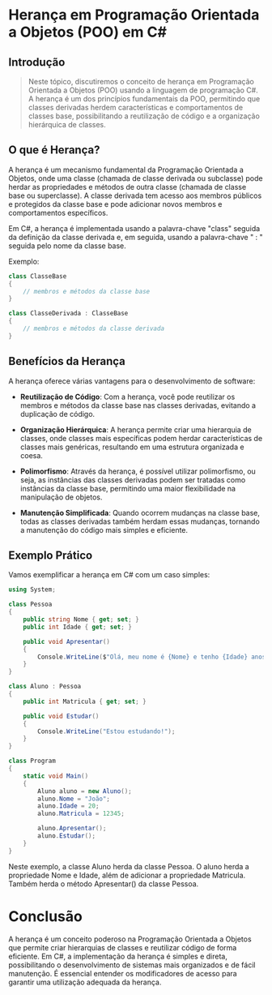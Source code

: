 ﻿# Herança em Programação Orientada a Objetos (POO) em C#
## Introdução
> Neste tópico, discutiremos o conceito de herança em Programação Orientada a Objetos (POO) usando a linguagem de programação C#. A herança é um dos princípios fundamentais da POO, permitindo que classes derivadas herdem características e comportamentos de classes base, possibilitando a reutilização de código e a organização hierárquica de classes.

## O que é Herança?
A herança é um mecanismo fundamental da Programação Orientada a Objetos, onde uma classe (chamada de classe derivada ou subclasse) pode herdar as propriedades e métodos de outra classe (chamada de classe base ou superclasse). A classe derivada tem acesso aos membros públicos e protegidos da classe base e pode adicionar novos membros e comportamentos específicos.

Em C#, a herança é implementada usando a palavra-chave "class" seguida da definição da classe derivada e, em seguida, usando a palavra-chave " : " seguida pelo nome da classe base.

Exemplo:
```csharp
class ClasseBase
{
    // membros e métodos da classe base
}

class ClasseDerivada : ClasseBase
{
    // membros e métodos da classe derivada
}
```
## Benefícios da Herança
A herança oferece várias vantagens para o desenvolvimento de software:

- **Reutilização de Código**: Com a herança, você pode reutilizar os membros e métodos da classe base nas classes derivadas, evitando a duplicação de código.

- **Organização Hierárquica**: A herança permite criar uma hierarquia de classes, onde classes mais específicas podem herdar características de classes mais genéricas, resultando em uma estrutura organizada e coesa.

- **Polimorfismo**: Através da herança, é possível utilizar polimorfismo, ou seja, as instâncias das classes derivadas podem ser tratadas como instâncias da classe base, permitindo uma maior flexibilidade na manipulação de objetos.

- **Manutenção Simplificada**: Quando ocorrem mudanças na classe base, todas as classes derivadas também herdam essas mudanças, tornando a manutenção do código mais simples e eficiente.

## Exemplo Prático
Vamos exemplificar a herança em C# com um caso simples:

```csharp
using System;

class Pessoa
{
    public string Nome { get; set; }
    public int Idade { get; set; }

    public void Apresentar()
    {
        Console.WriteLine($"Olá, meu nome é {Nome} e tenho {Idade} anos.");
    }
}

class Aluno : Pessoa
{
    public int Matricula { get; set; }

    public void Estudar()
    {
        Console.WriteLine("Estou estudando!");
    }
}

class Program
{
    static void Main()
    {
        Aluno aluno = new Aluno();
        aluno.Nome = "João";
        aluno.Idade = 20;
        aluno.Matricula = 12345;

        aluno.Apresentar();
        aluno.Estudar();
    }
}
```
Neste exemplo, a classe Aluno herda da classe Pessoa. O aluno herda a propriedade Nome e Idade, além de adicionar a propriedade Matricula. Também herda o método Apresentar() da classe Pessoa.

# Conclusão
A herança é um conceito poderoso na Programação Orientada a Objetos que permite criar hierarquias de classes e reutilizar código de forma eficiente. Em C#, a implementação da herança é simples e direta, possibilitando o desenvolvimento de sistemas mais organizados e de fácil manutenção. É essencial entender os modificadores de acesso para garantir uma utilização adequada da herança.